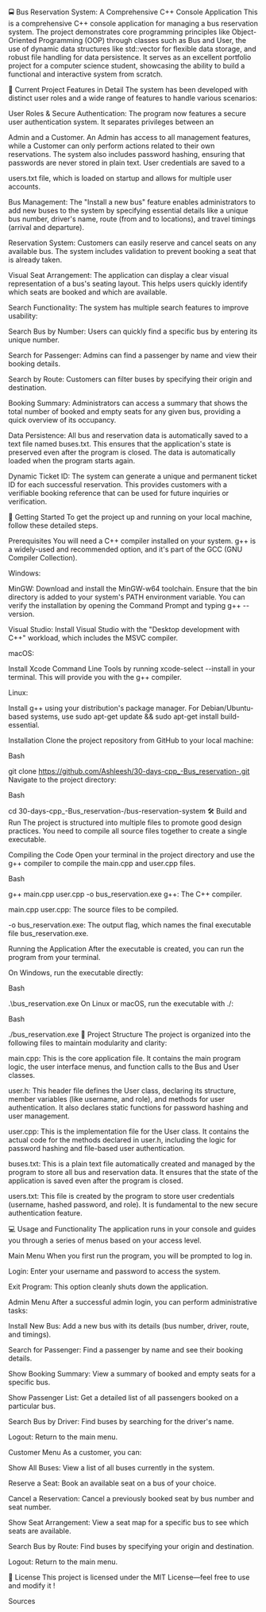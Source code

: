 🚍 Bus Reservation System: A Comprehensive C++ Console Application
This is a comprehensive C++ console application for managing a bus reservation system. The project demonstrates core programming principles like Object-Oriented Programming (OOP) through classes such as Bus and User, the use of dynamic data structures like std::vector for flexible data storage, and robust file handling for data persistence. It serves as an excellent portfolio project for a computer science student, showcasing the ability to build a functional and interactive system from scratch.

🌟 Current Project Features in Detail
The system has been developed with distinct user roles and a wide range of features to handle various scenarios:


User Roles & Secure Authentication: The program now features a secure user authentication system. It separates privileges between an 

Admin and a Customer. An Admin has access to all management features, while a Customer can only perform actions related to their own reservations. The system also includes password hashing, ensuring that passwords are never stored in plain text. User credentials are saved to a 

users.txt file, which is loaded on startup and allows for multiple user accounts.


Bus Management: The "Install a new bus" feature enables administrators to add new buses to the system by specifying essential details like a unique bus number, driver's name, route (from and to locations), and travel timings (arrival and departure).

Reservation System: Customers can easily reserve and cancel seats on any available bus. The system includes validation to prevent booking a seat that is already taken.

Visual Seat Arrangement: The application can display a clear visual representation of a bus's seating layout. This helps users quickly identify which seats are booked and which are available.

Search Functionality: The system has multiple search features to improve usability:


Search Bus by Number: Users can quickly find a specific bus by entering its unique number.


Search for Passenger: Admins can find a passenger by name and view their booking details.


Search by Route: Customers can filter buses by specifying their origin and destination.


Booking Summary: Administrators can access a summary that shows the total number of booked and empty seats for any given bus, providing a quick overview of its occupancy.


Data Persistence: All bus and reservation data is automatically saved to a text file named buses.txt. This ensures that the application's state is preserved even after the program is closed. The data is automatically loaded when the program starts again.

Dynamic Ticket ID: The system can generate a unique and permanent ticket ID for each successful reservation. This provides customers with a verifiable booking reference that can be used for future inquiries or verification.

🚀 Getting Started
To get the project up and running on your local machine, follow these detailed steps.

Prerequisites
You will need a C++ compiler installed on your system. g++ is a widely-used and recommended option, and it's part of the GCC (GNU Compiler Collection).

Windows:

MinGW: Download and install the MinGW-w64 toolchain. Ensure that the bin directory is added to your system's PATH environment variable. You can verify the installation by opening the Command Prompt and typing g++ --version.

Visual Studio: Install Visual Studio with the "Desktop development with C++" workload, which includes the MSVC compiler.

macOS:

Install Xcode Command Line Tools by running xcode-select --install in your terminal. This will provide you with the g++ compiler.

Linux:

Install g++ using your distribution's package manager. For Debian/Ubuntu-based systems, use sudo apt-get update && sudo apt-get install build-essential.

Installation
Clone the project repository from GitHub to your local machine:

Bash

git clone https://github.com/Ashleesh/30-days-cpp_-Bus_reservation-.git
Navigate to the project directory:

Bash

cd 30-days-cpp_-Bus_reservation-/bus-reservation-system
🛠️ Build and Run
The project is structured into multiple files to promote good design practices. You need to compile all source files together to create a single executable.

Compiling the Code
Open your terminal in the project directory and use the g++ compiler to compile the main.cpp and user.cpp files.

Bash

g++ main.cpp user.cpp -o bus_reservation.exe
g++: The C++ compiler.

main.cpp user.cpp: The source files to be compiled.

-o bus_reservation.exe: The output flag, which names the final executable file bus_reservation.exe.

Running the Application
After the executable is created, you can run the program from your terminal.

On Windows, run the executable directly:

Bash

.\bus_reservation.exe
On Linux or macOS, run the executable with ./:

Bash

./bus_reservation.exe
📂 Project Structure
The project is organized into the following files to maintain modularity and clarity:

main.cpp: This is the core application file. It contains the main program logic, the user interface menus, and function calls to the Bus and User classes.

user.h: This header file defines the User class, declaring its structure, member variables (like username, and role), and methods for user authentication. It also declares static functions for password hashing and user management.

user.cpp: This is the implementation file for the User class. It contains the actual code for the methods declared in user.h, including the logic for password hashing and file-based user authentication.

buses.txt: This is a plain text file automatically created and managed by the program to store all bus and reservation data. It ensures that the state of the application is saved even after the program is closed.

users.txt: This file is created by the program to store user credentials (username, hashed password, and role). It is fundamental to the new secure authentication feature.

💻 Usage and Functionality
The application runs in your console and guides you through a series of menus based on your access level.

Main Menu
When you first run the program, you will be prompted to log in.

Login: Enter your username and password to access the system.

Exit Program: This option cleanly shuts down the application.

Admin Menu
After a successful admin login, you can perform administrative tasks:


Install New Bus: Add a new bus with its details (bus number, driver, route, and timings).


Search for Passenger: Find a passenger by name and see their booking details.


Show Booking Summary: View a summary of booked and empty seats for a specific bus.

Show Passenger List: Get a detailed list of all passengers booked on a particular bus.

Search Bus by Driver: Find buses by searching for the driver's name.

Logout: Return to the main menu.

Customer Menu
As a customer, you can:


Show All Buses: View a list of all buses currently in the system.

Reserve a Seat: Book an available seat on a bus of your choice.


Cancel a Reservation: Cancel a previously booked seat by bus number and seat number.


Show Seat Arrangement: View a seat map for a specific bus to see which seats are available.


Search Bus by Route: Find buses by specifying your origin and destination.

Logout: Return to the main menu.

📄 License
This project is licensed under the MIT License—feel free to use and modify it ! 


Sources
